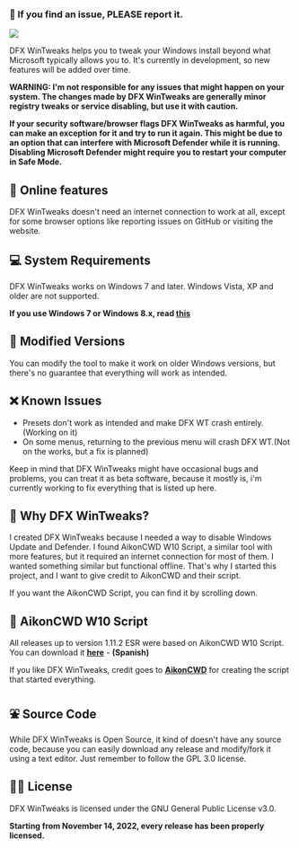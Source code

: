 ### 🙏 If you find an issue, PLEASE report it.

![](https://raw.githubusercontent.com/ivandfx/DFXWinTweaks/main/images/NEW_github_banner.png)

DFX WinTweaks helps you to tweak your Windows install beyond what Microsoft typically allows you to. It's currently in development, so new features will be added over time.

**WARNING: I'm not responsible for any issues that might happen on your system. The changes made by DFX WinTweaks are generally minor registry tweaks or service disabling, but use it with caution.**

**If your security software/browser flags DFX WinTweaks as harmful, you can make an exception for it and try to run it again. This might be due to an option that can interfere with Microsoft Defender while it is running. Disabling Microsoft Defender might require you to restart your computer in Safe Mode.**

## 🐇 Online features
DFX WinTweaks doesn't need an internet connection to work at all, except for some browser options like reporting issues on GitHub or visiting the website.

## 💻 System Requirements
DFX WinTweaks works on Windows 7 and later. Windows Vista, XP and older are not supported.

**If you use Windows 7 or Windows 8.x, read [this](https://ivandfx.github.io/DFXWinTweaks/posts/fin-sunsetting-nt6.html)**

## 💱 Modified Versions
You can modify the tool to make it work on older Windows versions, but there's no guarantee that everything will work as intended.

## ❌ Known Issues
- Presets don't work as intended and make DFX WT crash entirely. (Working on it)
- On some menus, returning to the previous menu will crash DFX WT.(Not on the works, but a fix is planned)

Keep in mind that DFX WinTweaks might have occasional bugs and problems, you can treat it as beta software, because it mostly is, i'm currently working to fix everything that is listed up here.

## 🧀 Why DFX WinTweaks?
I created DFX WinTweaks because I needed a way to disable Windows Update and Defender. I found AikonCWD W10 Script, a similar tool with more features, but it required an internet connection for most of them. I wanted something similar but functional offline. That's why I started this project, and I want to give credit to AikonCWD and their script.

If you want the AikonCWD Script, you can find it by scrolling down.

## 🧭 AikonCWD W10 Script
All releases up to version 1.11.2 ESR were based on AikonCWD W10 Script. You can download it [**here**](https://github.com/aikoncwd/win10script) - **(Spanish)**

If you like DFX WinTweaks, credit goes to [**AikonCWD**](https://github.com/aikoncwd) for creating the script that started everything.

## ⛲ Source Code
While DFX WinTweaks is Open Source, it kind of doesn't have any source code, because you can easily download any release and modify/fork it using a text editor. Just remember to follow the GPL 3.0 license.

## 👨‍🎓 License
DFX WinTweaks is licensed under the GNU General Public License v3.0.

**Starting from November 14, 2022, every release has been properly licensed.**
